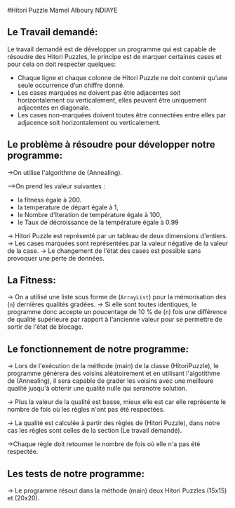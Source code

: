 #Hitori Puzzle
Mamel Alboury NDIAYE

## Le Travail demandé:

Le travail demandé est de développer un programme qui est capable de résoudre des Hitori Puzzles, le principe est de marquer certaines cases et pour cela on doit respecter quelques:
* Chaque ligne et chaque colonne de Hitori Puzzle ne doit contenir qu’une seule occurrence d’un chiffre donné.
* Les cases marquées ne doivent pas être adjacentes soit horizontalement ou verticalement, elles peuvent être uniquement adjacentes en diagonale.
* Les cases non-marquées doivent toutes être connectées entre elles par adjacence soit horizontalement ou verticalement.

## Le problème à résoudre pour développer notre programme:

->On utilise l'algorithme de (Annealing).

  -->On prend les valeur suivantes :

* la fitness égale à 200.
* la temperature de départ égale à 1,
* le Nombre d'Iteration de température égale à 100,
* le Taux de décroissance de la température égale à 0.99


-> Hitori Puzzle est représenté par un tableau de deux dimensions d'entiers.
-> Les cases marquées sont représentées par la valeur négative de la valeur de la case. 
-> Le changement de l'état des cases est possible sans provoquer une perte de données.

## La Fitness:

-> On a utilisé une liste sous forme de (`ArrayList`) pour la mémorisation des (`n`) dernières qualités gradées.
-> Si elle sont toutes identiques, le programme donc accepte un poucentage de 10 % de (`n`) fois une différence de qualité supérieure par rapport à l'ancienne valeur pour 
se permettre de sortir de l'état de blocage.

## Le fonctionnement de notre programme:

-> Lors de l'exécution de la méthode (main) de la classe  (HitoriPuzzle), le programme générera des voisins aléatoirement et en utilisant l'algotithme de (Annealing), il sera capable de grader les voisins avec une
meilleure qualité jusqu'à obtenir une qualité nulle qui seranotre solution.

-> Plus la valeur de la qualité est basse, mieux elle est car elle représente le nombre de fois où les règles n'ont pas été
respectées.
 
-> La qualité est calculée à partir des règles de (Hitori Puzzle), dans notre cas les règles sont celles de la section (Le travail demandé).
 
->Chaque règle doit retourner le nombre de fois où elle n'a pas été respectée.

## Les tests de notre programme:

 -> Le programme résout dans la méthode (main) deux Hitori Puzzles (15x15) et (20x20).
